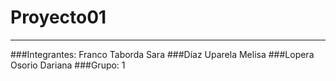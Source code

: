 # Proyecto01
***

###Integrantes: Franco Taborda Sara
            ###Díaz Uparela Melisa
            ###Lopera Osorio Dariana
###Grupo: 1            
